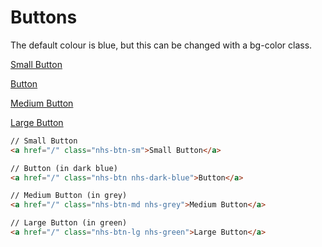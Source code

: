# Buttons

The default colour is blue, but this can be changed with a bg-color class.

<a href="/" class="nhs-btn-sm">Small Button</a>

<a href="/" class="nhs-btn nhs-dark-blue">Button</a>

<a href="/" class="nhs-btn-md nhs-grey">Medium Button</a>

<a href="/" class="nhs-btn-lg nhs-green">Large Button</a>

```html
// Small Button
<a href="/" class="nhs-btn-sm">Small Button</a>

// Button (in dark blue)
<a href="/" class="nhs-btn nhs-dark-blue">Button</a>

// Medium Button (in grey)
<a href="/" class="nhs-btn-md nhs-grey">Medium Button</a>

// Large Button (in green)
<a href="/" class="nhs-btn-lg nhs-green">Large Button</a>
```
